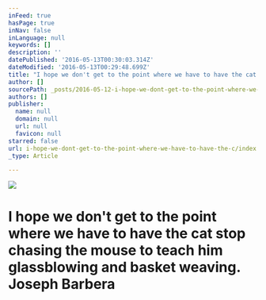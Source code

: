 ```yaml
---
inFeed: true
hasPage: true
inNav: false
inLanguage: null
keywords: []
description: ''
datePublished: '2016-05-13T00:30:03.314Z'
dateModified: '2016-05-13T00:29:48.699Z'
title: "I hope we don't get to the point where we have to have the cat stop chasing the mouse to teach him glassblowing and basket weaving. Joseph Barbera"
author: []
sourcePath: _posts/2016-05-12-i-hope-we-dont-get-to-the-point-where-we-have-to-have-the-c.md
authors: []
publisher:
  name: null
  domain: null
  url: null
  favicon: null
starred: false
url: i-hope-we-dont-get-to-the-point-where-we-have-to-have-the-c/index.html
_type: Article

---
```

![](https://the-grid-user-content.s3-us-west-2.amazonaws.com/297ce433-a9c9-4efa-9451-d229b9fa0968.jpg)

# I hope we don't get to the point where we have to have the cat stop chasing the mouse to teach him glassblowing and basket weaving. **Joseph Barbera**